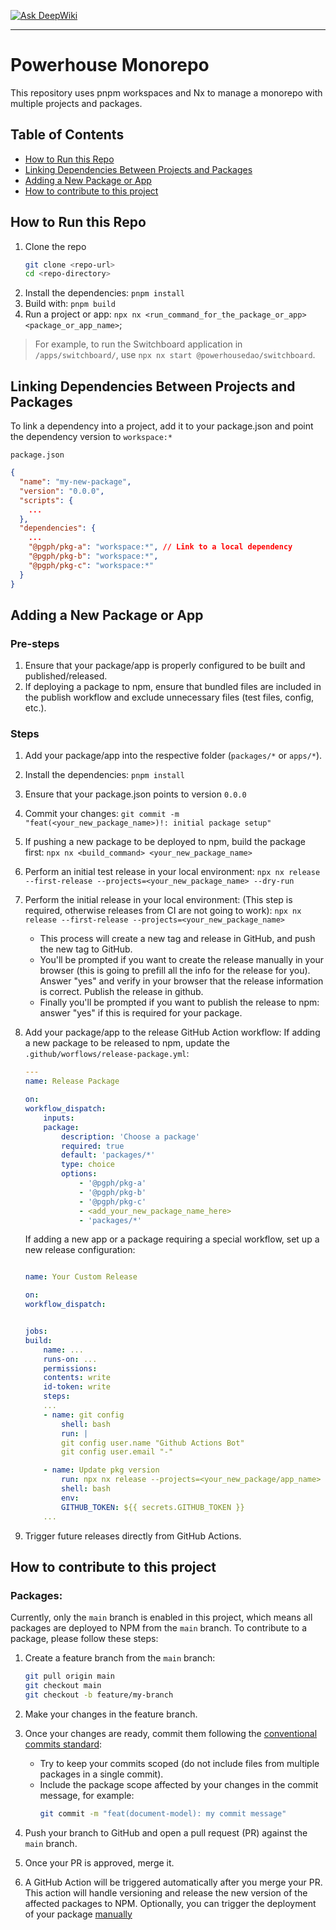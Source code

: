 [![Ask DeepWiki](https://deepwiki.com/badge.svg)](https://deepwiki.com/powerhouse-inc/powerhouse)

---

# Powerhouse Monorepo 

This repository uses pnpm workspaces and Nx to manage a monorepo with multiple projects and packages.

## Table of Contents

-   [How to Run this Repo](#clone-repo)
-   [Linking Dependencies Between Projects and Packages](#linking-deps)
-   [Adding a New Package or App](#add-new-package)
-   [How to contribute to this project](#how-to-contribute)

## How to Run this Repo <a id="clone-repo"></a>

1. Clone the repo
    ```bash
    git clone <repo-url>
    cd <repo-directory>
    ```
2. Install the dependencies: `pnpm install`
3. Build with: `pnpm build`
4. Run a project or app: `npx nx <run_command_for_the_package_or_app> <package_or_app_name>`;

> For example, to run the Switchboard application in `/apps/switchboard/`, use `npx nx start @powerhousedao/switchboard`.

## Linking Dependencies Between Projects and Packages <a id="linking-deps"></a>

To link a dependency into a project, add it to your package.json and point the dependency version to `workspace:*`

`package.json`

```json
{
  "name": "my-new-package",
  "version": "0.0.0",
  "scripts": {
    ...
  },
  "dependencies": {
    ...
    "@pgph/pkg-a": "workspace:*", // Link to a local dependency
    "@pgph/pkg-b": "workspace:*",
    "@pgph/pkg-c": "workspace:*"
  }
}

```

## Adding a New Package or App <a id="add-new-package"></a>

### Pre-steps

1. Ensure that your package/app is properly configured to be built and published/released.
2. If deploying a package to npm, ensure that bundled files are included in the publish workflow and exclude unnecessary files (test files, config, etc.).

### Steps

1. Add your package/app into the respective folder (`packages/*` or `apps/*`).
2. Install the dependencies: `pnpm install`
3. Ensure that your package.json points to version `0.0.0`
4. Commit your changes: `git commit -m "feat(<your_new_package_name>)!: initial package setup"`
5. If pushing a new package to be deployed to npm, build the package first: `npx nx <build_command> <your_new_package_name>`
6. Perform an initial test release in your local environment: `npx nx release --first-release --projects=<your_new_package_name> --dry-run`
7. Perform the initial release in your local environment: (This step is required, otherwise releases from CI are not going to work): `npx nx release --first-release --projects=<your_new_package_name>`
    - This process will create a new tag and release in GitHub, and push the new tag to GitHub.
    - You'll be prompted if you want to create the release manually in your browser (this is going to prefill all the info for the release for you). Answer "yes" and verify in your browser that the release information is correct. Publish the release in github.
    - Finally you'll be prompted if you want to publish the release to npm: answer "yes" if this is required for your package.
8. Add your package/app to the release GitHub Action workflow: If adding a new package to be released to npm, update the `.github/worflows/release-package.yml`:

    ```yml
    ---
    name: Release Package

    on:
    workflow_dispatch:
        inputs:
        package:
            description: 'Choose a package'
            required: true
            default: 'packages/*'
            type: choice
            options:
                - '@pgph/pkg-a'
                - '@pgph/pkg-b'
                - '@pgph/pkg-c'
                - <add_your_new_package_name_here>
                - 'packages/*'
    ```

    If adding a new app or a package requiring a special workflow, set up a new release configuration:

    ```yml

    name: Your Custom Release

    on:
    workflow_dispatch:


    jobs:
    build:
        name: ...
        runs-on: ...
        permissions:
        contents: write
        id-token: write
        steps:
        ...
        - name: git config
            shell: bash
            run: |
            git config user.name "Github Actions Bot"
            git config user.email "-"

        - name: Update pkg version
            run: npx nx release --projects=<your_new_package/app_name> --skip-publish
            shell: bash
            env:
            GITHUB_TOKEN: ${{ secrets.GITHUB_TOKEN }}
        ...

    ```

9. Trigger future releases directly from GitHub Actions.

## How to contribute to this project <a id="how-to-contribute"></a>

### Packages:

Currently, only the `main` branch is enabled in this project, which means all packages are deployed to NPM from the `main` branch. To contribute to a package, please follow these steps:

1. Create a feature branch from the `main` branch:

    ```bash
    git pull origin main
    git checkout main
    git checkout -b feature/my-branch
    ```

2. Make your changes in the feature branch.
3. Once your changes are ready, commit them following the [conventional commits standard](https://www.conventionalcommits.org/en/v1.0.0/):
    - Try to keep your commits scoped (do not include files from multiple packages in a single commit).
    - Include the package scope affected by your changes in the commit message, for example:
        ```bash
        git commit -m "feat(document-model): my commit message"
        ```
4. Push your branch to GitHub and open a pull request (PR) against the `main` branch.
5. Once your PR is approved, merge it.
6. A GitHub Action will be triggered automatically after you merge your PR. This action will handle versioning and release the new version of the affected packages to NPM. Optionally, you can trigger the deployment of your package [manually](https://github.com/powerhouse-inc/powerhouse/actions/workflows/release-package-manual.yml)
   

